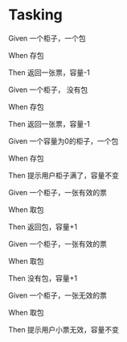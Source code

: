 # Tasking

Given 一个柜子，一个包

When 存包

Then 返回一张票，容量-1



Given 一个柜子， 没有包

When 存包

Then 返回一张票，容量-1



Given 一个容量为0的柜子，一个包

When 存包

Then 提示用户柜子满了，容量不变



Given 一个柜子，一张有效的票

When 取包

Then 返回包，容量+1



Given 一个柜子，一张有效的票

When 取包

Then 没有包，容量+1



Given 一个柜子，一张无效的票

When 取包

Then 提示用户小票无效，容量不变









